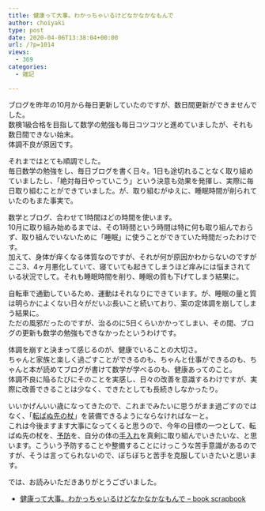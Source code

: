 ```yaml
---
title: 健康って大事。わかっちゃいるけどなかなかなもんで
author: choiyaki
type: post
date: 2020-04-06T13:38:04+00:00
url: /?p=1014
views:
  - 369
categories:
  - 雑記

---
```

ブログを昨年の10月から毎日更新していたのですが、数日間更新ができませんでした。  
数検1級合格を目指して数学の勉強も毎日コツコツと進めていましたが、それも数日間できない始末。  
体調不良が原因です。

それまではとても順調でした。  
毎日数学の勉強をし、毎日ブログを書く日々。1日も途切れることなく取り組めていましたし、「絶対毎日やっていこう」という決意も効果を発揮し、実際に毎日取り組むことができていました。が、取り組むがゆえに、睡眠時間が削られていたのもまた事実で。

数学とブログ、合わせて1時間ほどの時間を使います。  
10月に取り組み始めるまでは、その1時間という時間は特に何も取り組んでおらず、取り組んでいないために「睡眠」に使うことができていた時間だったわけです。  
加えて、身体が痒くなる体質なのですが、それが何が原因かわからないのですがここ3、4ヶ月悪化していて、寝ていても起きてしまうほど痒みには悩まされている状況でして。それも睡眠時間を削り、睡眠の質も下げてしまう結果に。

自転車で通勤しているため、運動はそれなりにできています。が、睡眠の量と質は明らかによくない日々がだいぶ長いこと続いており、案の定体調を崩してしまう結果に。  
ただの風邪だったのですが、治るのに5日くらいかかってしまい、その間、ブログの更新も数学の勉強もできなかったというわけです。

体調を崩すと決まって感じるのが、健康でいることの大切さ。  
ちゃんと家族と楽しく過ごすことができるのも、ちゃんと仕事ができるのも、ちゃんと本が読めてブログが書けて数学が学べるのも、健康あってのこと。  
体調不良に陥るたびにそのことを実感し、日々の改善を意識するわけですが、実際に改善できることは少なく、できたとしても長続きしなかったり。

いいかげんいい歳になってきたので、これまでみたいに思うがまま過ごすのではなく、「[転ばぬ先の杖][1]」を装備できるようにならなければなーと。  
これは今後ますます大事になってくると思うので、今年の目標の一つとして、転ばぬ先の杖を、[予防][2]を、自分の体の[手入れ][3]を真剣に取り組んでいきたいな、と思います。こういう予防することや整備することにけっこうな苦手意識があるのですが、そうは言ってられないので、ぼちぼちと苦手を克服していきたいと思います。

では、お読みいただきありがとうございました。

  * [健康って大事。わかっちゃいるけどなかなかなもんで &#8211; book scrapbook][4]

 [1]: https://scrapbox.io/choiyaki-hondana/%E8%BB%A2%E3%81%B0%E3%81%AC%E5%85%88%E3%81%AE%E6%9D%96
 [2]: https://scrapbox.io/choiyaki-hondana/%E4%BA%88%E9%98%B2
 [3]: https://scrapbox.io/choiyaki-hondana/%E6%89%8B%E5%85%A5%E3%82%8C
 [4]: https://scrapbox.io/choiyaki-hondana/%E5%81%A5%E5%BA%B7%E3%81%A3%E3%81%A6%E5%A4%A7%E4%BA%8B%E3%80%82%E3%82%8F%E3%81%8B%E3%81%A3%E3%81%A1%E3%82%83%E3%81%84%E3%82%8B%E3%81%91%E3%81%A9%E3%81%AA%E3%81%8B%E3%81%AA%E3%81%8B%E3%81%AA%E3%82%82%E3%82%93%E3%81%A7